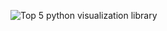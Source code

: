 ![Top 5 python visualization library](screencapture-mode-blog-python-data-visualization-libraries-2019-11-26-22_07_34.png.png)
